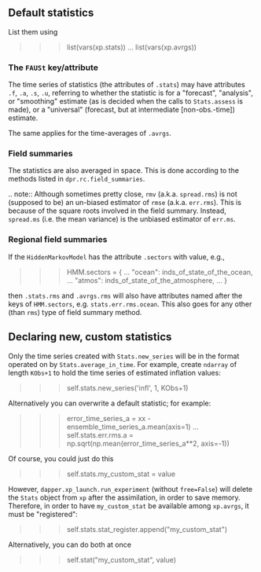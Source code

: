 ## Default statistics

List them using

>>> list(vars(xp.stats))
... list(vars(xp.avrgs))

### The `FAUSt` key/attribute

The time series of statistics (the attributes of `.stats`) may have attributes
`.f`, `.a`, `.s`, `.u`, referring to whether the statistic is for a "forecast",
"analysis", or "smoothing" estimate (as is decided when the calls to
`Stats.assess` is made), or a "universal" (forecast, but at intermediate
[non-obs.-time]) estimate.

The same applies for the time-averages of `.avrgs`.

### Field summaries

The statistics are also averaged in space.
This is done according to the methods listed in `dpr.rc.field_summaries`.

.. note::
    Although sometimes pretty close, `rmv` (a.k.a. `spread.rms`) is not (supposed
    to be) an un-biased estimator of `rmse` (a.k.a. `err.rms`).  This is because
    of the square roots involved in the field summary.  Instead, `spread.ms` (i.e.
    the mean variance) is the unbiased estimator of `err.ms`.

### Regional field summaries

If the `HiddenMarkovModel` has the attribute `.sectors` with value, e.g.,

>>> HMM.sectors = {
...     "ocean": inds_of_state_of_the_ocean,
...     "atmos": inds_of_state_of_the_atmosphere,
... }

then `.stats.rms` and `.avrgs.rms` will also have attributes
named after the keys of `HMM.sectors`, e.g. `stats.err.rms.ocean`.
This also goes for any other (than `rms`) type of field summary method.

## Declaring new, custom statistics

Only the time series created with `Stats.new_series` will be in the format
operated on by `Stats.average_in_time`.  For example, create `ndarray` of
length `KObs+1` to hold the time series of estimated inflation values:

>>> self.stats.new_series('infl', 1, KObs+1)

Alternatively you can overwrite a default statistic; for example:

>>> error_time_series_a = xx - ensemble_time_series_a.mean(axis=1)
... self.stats.err.rms.a = np.sqrt(np.mean(error_time_series_a**2, axis=-1))

Of course, you could just do this

>>> self.stats.my_custom_stat = value

However, `dapper.xp_launch.run_experiment` (without `free=False`) will delete
the `Stats` object from `xp` after the assimilation, in order to save memory.
Therefore, in order to have `my_custom_stat` be available among `xp.avrgs`, it
must be "registered":

>>> self.stats.stat_register.append("my_custom_stat")

Alternatively, you can do both at once

>>> self.stat("my_custom_stat", value)
